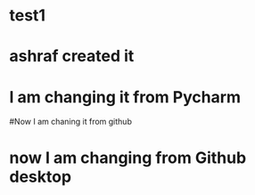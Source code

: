 # test1
# ashraf created it

# I am changing it from Pycharm
#Now I am chaning it from github

# now I am changing from Github desktop
